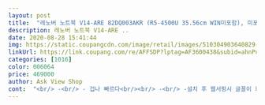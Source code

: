 ```yaml
---
layout: post 
title:  "레노버 노트북 V14-ARE 82DQ003AKR (R5-4500U 35.56cm WIN미포함), 미포함, NVMe 256GB, 8GB" 
description: 레노버 노트북 V14-ARE ..
date: 2020-08-28 15:41:44 
img: https://static.coupangcdn.com/image/retail/images/510304903640829-a3d3c032-b705-4a5c-ab85-3a9b5f654d39.jpg 
linkUrl: https://link.coupang.com/re/AFFSDP?lptag=AF3600438&subid=ahnPublicAsk&pageKey=1676672325&itemId=2856499922&vendorItemId=70845799284&traceid=V0-113-bae354da1358a554 
categories: [1016] 
color: 006064 
price: 469000 
author: Ask View Shop 
cont:  "<br/> -<br/> - 겁나 빠르다<br/><br/> -<br/> -설치 후 웹서핑시 글꼴이 희미해 당황했다.<br/><br/>6월30일 카드 할인이 추가되어.<br/><br/>AMD 라이젠5 4500U 신제품의 CPU를 적용<br/>Design비슷한 레노버 아이디어패드 slim3 와<br/>Panel은 사용하다가 1년뒤 교체할가 합니다<br/>spec 동일합니다.<br/><br/>●cpu 최신 제품<br/>●두께도 동일함.<br/>.<br/>19.<br/>?mm<br/>●디자인은 레노버 slim 비슷함<br/>●램 8기가 4+4 로 업무용으로 충분<br/>가격 할인 받아 구매해서.<br/>.<br/>매우 만족합니다.<br/>.<br/><br/>그래서 가격이 저렴합니다.<br/><br/>그런데... <br/>.<br/>.<br/><br/>글자가 희미한 것 뿐 이미지는 깔끔한 걸로 보아 설정<br/> -디스플레이<br/> -배율 및 레이아웃 조절하면 잘나올 것 같았다.<br/><br/>내가 사용한 다른 컴퓨터도 처음엔 이랬었다.<br/><br/>노트북을  저렴하게 구입할수 있는 제품입니다.<br/><br/>단.<br/>.<br/>Panel만 IPS에서 TN방식으로 변경되었습니다.<br/><br/>단점<br/>레노버 홈페이지 그래픽 드라이버ㅓ(예전도 제조사 홈피서 받았다... <br/>이거일 듯.<br/>.<br/>100%)<br/>성능은 좋은데 tn패널이 심각할정도네요.<br/> 생각했던 것 보다 패널이 안좋았어요.<br/><br/>실제로 해보니 예상대로 적중했다.<br/> 난 1523으로 셋팅했다.<br/><br/>아니면.<br/>.<br/><br/>엄청 저렴하게 .<br/>.<br/>가성비 최고의제품을 구매함<br/>장점<br/>" 
---
```

